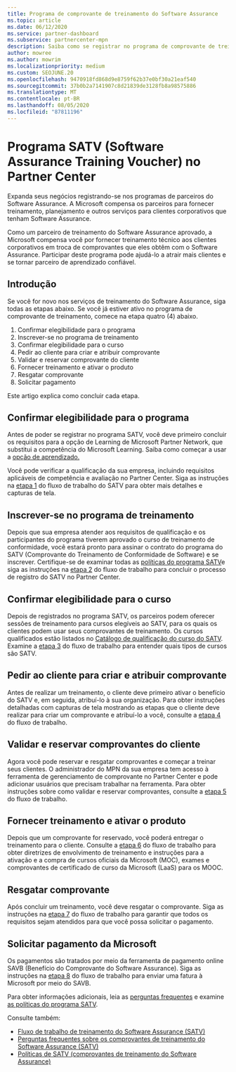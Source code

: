 ```yaml
---
title: Programa de comprovante de treinamento do Software Assurance
ms.topic: article
ms.date: 06/12/2020
ms.service: partner-dashboard
ms.subservice: partnercenter-mpn
description: Saiba como se registrar no programa de comprovante de treinamento do Software Assurance para que você possa se compensar em fornecer treinamento e planejamento para clientes corporativos.
author: mowree
ms.author: mowrim
ms.localizationpriority: medium
ms.custom: SEOJUNE.20
ms.openlocfilehash: 9470918fd868d9e8759f62b37e0bf30a21eaf540
ms.sourcegitcommit: 37b0b2a7141907c8d21839de3128fb8a98575886
ms.translationtype: MT
ms.contentlocale: pt-BR
ms.lasthandoff: 08/05/2020
ms.locfileid: "87811196"
---
```

# <a name="software-assurance-training-voucher-satv-program-in-partner-center"></a>Programa SATV (Software Assurance Training Voucher) no Partner Center

Expanda seus negócios registrando-se nos programas de parceiros do Software Assurance. A Microsoft compensa os parceiros para fornecer treinamento, planejamento e outros serviços para clientes corporativos que tenham Software Assurance.

Como um parceiro de treinamento do Software Assurance aprovado, a Microsoft compensa você por fornecer treinamento técnico aos clientes corporativos em troca de comprovantes que eles obtêm com o Software Assurance. Participar deste programa pode ajudá-lo a atrair mais clientes e se tornar parceiro de aprendizado confiável.

## <a name="get-started"></a>Introdução

Se você for novo nos serviços de treinamento do Software Assurance, siga todas as etapas abaixo. Se você já estiver ativo no programa de comprovante de treinamento, comece na etapa quatro (4) abaixo. 

1. Confirmar elegibilidade para o programa
2. Inscrever-se no programa de treinamento
3. Confirmar elegibilidade para o curso
4. Pedir ao cliente para criar e atribuir comprovante
5. Validar e reservar comprovante do cliente
6. Fornecer treinamento e ativar o produto
7. Resgatar comprovante
8. Solicitar pagamento

Este artigo explica como concluir cada etapa.

## <a name="confirm-program-eligibility"></a>Confirmar elegibilidade para o programa

Antes de poder se registrar no programa SATV, você deve primeiro concluir os requisitos para a opção de Learning de Microsoft Partner Network, que substitui a competência do Microsoft Learning. Saiba como começar a usar a [opção de aprendizado.](https://partner.microsoft.com/membership/learning-partners)

Você pode verificar a qualificação da sua empresa, incluindo requisitos aplicáveis de competência e avaliação no Partner Center. Siga as instruções na [etapa 1](https://query.prod.cms.rt.microsoft.com/cms/api/am/binary/RE4s3bB) do fluxo de trabalho do SATV para obter mais detalhes e capturas de tela.

## <a name="enroll-in-the-training-program"></a>Inscrever-se no programa de treinamento

Depois que sua empresa atender aos requisitos de qualificação e os participantes do programa tiverem aprovado o curso de treinamento de conformidade, você estará pronto para assinar o contrato do programa do SATV (Comprovante do Treinamento de Conformidade de Software) e se inscrever. Certifique-se de examinar todas as [políticas do programa SATV](https://query.prod.cms.rt.microsoft.com/cms/api/am/binary/RE3koEP)e siga as instruções na [etapa 2](https://query.prod.cms.rt.microsoft.com/cms/api/am/binary/RE4s3bB) do fluxo de trabalho para concluir o processo de registro do SATV no Partner Center.


## <a name="confirm-course-eligibility"></a>Confirmar elegibilidade para o curso
Depois de registrados no programa SATV, os parceiros podem oferecer sessões de treinamento para cursos elegíveis ao SATV, para os quais os clientes podem usar seus comprovantes de treinamento. Os cursos qualificados estão listados no [Catálogo de qualificação do curso do SATV](https://savl-catalog.microsoft.com/). Examine a [etapa 3](https://query.prod.cms.rt.microsoft.com/cms/api/am/binary/RE4s3bB) do fluxo de trabalho para entender quais tipos de cursos são SATV.

## <a name="have-customer-create-and-assign-voucher"></a>Pedir ao cliente para criar e atribuir comprovante

Antes de realizar um treinamento, o cliente deve primeiro ativar o benefício do SATV e, em seguida, atribuí-lo à sua organização. Para obter instruções detalhadas com capturas de tela mostrando as etapas que o cliente deve realizar para criar um comprovante e atribuí-lo a você, consulte a [etapa 4](https://query.prod.cms.rt.microsoft.com/cms/api/am/binary/RE4s3bB) do fluxo de trabalho.

## <a name="validate-and-reserve-customer-vouchers"></a>Validar e reservar comprovantes do cliente

Agora você pode reservar e resgatar comprovantes e começar a treinar seus clientes. O administrador do MPN da sua empresa tem acesso à ferramenta de gerenciamento de comprovante no Partner Center e pode adicionar usuários que precisam trabalhar na ferramenta. Para obter instruções sobre como validar e reservar comprovantes, consulte a [etapa 5](https://query.prod.cms.rt.microsoft.com/cms/api/am/binary/RE4s3bB) do fluxo de trabalho.

## <a name="deliver-training-and-activate-product"></a>Fornecer treinamento e ativar o produto

Depois que um comprovante for reservado, você poderá entregar o treinamento para o cliente. Consulte a [etapa 6](https://query.prod.cms.rt.microsoft.com/cms/api/am/binary/RE4s3bB) do fluxo de trabalho para obter diretrizes de envolvimento de treinamento e instruções para a ativação e a compra de cursos oficiais da Microsoft (MOC), exames e comprovantes de certificado de curso da Microsoft (LaaS) para os MOOC.

## <a name="redeem-voucher"></a>Resgatar comprovante

Após concluir um treinamento, você deve resgatar o comprovante. Siga as instruções na [etapa 7](https://query.prod.cms.rt.microsoft.com/cms/api/am/binary/RE4s3bB) do fluxo de trabalho para garantir que todos os requisitos sejam atendidos para que você possa solicitar o pagamento. 


## <a name="request-payment-from-microsoft"></a>Solicitar pagamento da Microsoft

Os pagamentos são tratados por meio da ferramenta de pagamento online SAVB (Benefício do Comprovante do Software Assurance). Siga as instruções na [etapa 8](https://query.prod.cms.rt.microsoft.com/cms/api/am/binary/RE4s3bB) do fluxo de trabalho para enviar uma fatura à Microsoft por meio do SAVB. 

Para obter informações adicionais, leia as [perguntas frequentes](https://query.prod.cms.rt.microsoft.com/cms/api/am/binary/RE3kz5o) e examine [as políticas do programa SATV](https://query.prod.cms.rt.microsoft.com/cms/api/am/binary/RE3koEP).

Consulte também:

- [Fluxo de trabalho de treinamento do Software Assurance (SATV)](https://query.prod.cms.rt.microsoft.com/cms/api/am/binary/RE4s3bB)
- [Perguntas frequentes sobre os comprovantes de treinamento do Software Assurance (SATV)](https://query.prod.cms.rt.microsoft.com/cms/api/am/binary/RE3kz5o)
- [Políticas de SATV (comprovantes de treinamento do Software Assurance)](https://query.prod.cms.rt.microsoft.com/cms/api/am/binary/RE3koEP)
